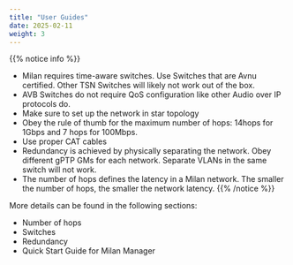 ```yaml
---
title: "User Guides"
date: 2025-02-11
weight: 3
---
```


{{% notice info %}}
- Milan requires time-aware switches. Use Switches that are Avnu certified. Other TSN Switches will likely not work out of the box.
- AVB Switches do not require QoS configuration like other Audio over IP protocols do.
- Make sure to set up the network in star topology
- Obey the rule of thumb for the maximum number of hops: 14hops for 1Gbps and 7 hops for 100Mbps.
- Use proper CAT cables
- Redundancy is achieved by physically separating the network. Obey different gPTP GMs for each network. Separate VLANs in the same switch will not work.
- The number of hops defines the latency in a Milan network. The smaller the number of hops, the smaller the network latency.
{{% /notice %}}

More details can be found in the following sections:

- Number of hops
- Switches
- Redundancy
- Quick Start Guide for Milan Manager


